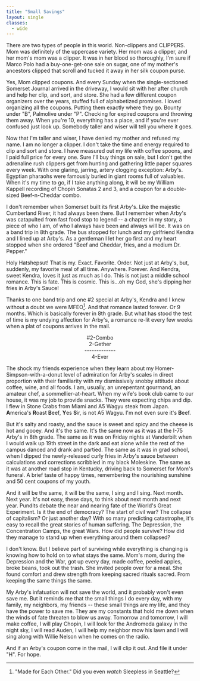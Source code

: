 ```yaml
---
title: "Small Savings"
layout: single
classes:
  - wide
---
```


There are two types of people in this world. Non-clippers and CLIPPERS. Mom was definitely of the uppercase variety. Her mom was a clipper, and her mom's mom was a clipper. It was in her blood so thoroughly, I'm sure if Marco Polo had a buy-one-get-one sale on sugar, one of my mother's ancestors clipped that scroll and tucked it away in her silk coupon purse.

Yes, Mom clipped coupons. And every Sunday when the single-sectioned Somerset Journal arrived in the driveway, I would sit with her after church and help her clip, and sort, and store. She had a few different coupon organizers over the years, stuffed full of alphabetized promises. I loved organizing all the coupons. Putting them exactly where they go. Bounty under "B", Palmolive under "P". Checking for expired coupons and throwing them away. When you're 10, everything has a place, and if you're ever confused just look up. Somebody taller and wiser will tell you where it goes.

Now that I'm taller and wiser, I have denied my mother and refused my name. I am no longer a clipper. I don't take the time and energy required to clip and sort and store. I have measured out my life with coffee spoons, and I paid full price for every one. Sure I'll buy things on sale, but I don't get the adrenaline rush clippers get from hunting and gathering little paper squares every week. With one glaring, jarring, artery clogging exception: Arby's. Egyptian pharaohs were famously buried in giant rooms full of valuables. When it's my time to go, if I take anything along, it will be my William Kappell recording of Chopin Sonatas 2 and 3, and a coupon for a double-sized Beef-n-Cheddar combo.

I don't remember when Somerset built its first Arby's. Like the majestic Cumberland River, it had always been there. But I remember when Arby's was catapulted from fast food stop to legend -- a chapter in my story, a piece of who I am, of who I always have been and always will be. It was on a band trip in 8th grade. The bus stopped for lunch and my girlfriend Kendra and I lined up at Arby's. As a gentleman I let her go first and my heart stopped when she ordered "Beef and Cheddar, fries, and a medium Dr. Pepper."

Holy Hatshepsut! That is my. Exact. Favorite. Order. Not just at Arby's, but, suddenly, my favorite meal of all time. Anywhere. Forever. And Kendra, sweet Kendra, loves it just as much as I do. This is not just a middle school romance. This is fate. This is cosmic. This is...oh my God, she's dipping her fries in Arby's Sauce!

Thanks to one band trip and one #2 special at Arby's, Kendra and I knew without a doubt we were MFEO[^1]. And that romance lasted forever. Or 9 months. Which is basically forever in 8th grade. But what has stood the test of time is my undying affection for Arby's, a romance re-lit every few weeks when a plat of coupons arrives in the mail.

<div style="text-align: center;">
#2-Combo <br />
2-Gether <br />
-------------<br />
4-Ever <br />
</div>

The shock my friends experience when they learn about my Homer-Simpson-with-a-donut level of admiration for Arby's scales in direct proportion with their familiarity with my dismissively snobby attitude about coffee, wine, and all foods. I am, usually, an unrepentant gourmand, an amateur chef, a sommellier-at-heart. When my wife's book club came to our house, it was my job to provide snacks. They were expecting chips and dip. I flew in Stone Crabs from Miami and A5 Wagyu steak from Japan. **A**merica's **R**oast **B**eef, **Y**es **S**ir, is not A5 Wagyu. I'm not even sure it's **B**eef.

But it's salty and roasty, and the sauce is sweet and spicy and the cheese is hot and gooey. And it's the same. It's the same now as it was at the I-75 Arby's in 8th grade. The same as it was on Friday nights at Vanderbilt when I would walk up 19th street in the dark and eat alone while the rest of the campus danced and drank and partied. The same as it was in grad school, when I dipped the newly-released curly fries in Arby's sauce between calculations and corrections scribbled in my black Moleskine. The same as it was at another road stop in Kentucky, driving back to Somerset for Mom's funeral. A brief taste of happy times, remembering the nourishing sunshine and 50 cent coupons of my youth.

And it will be the same, it will be the same, I sing and I sing. Next month. Next year. It's not easy, these days, to think about next month and next year. Pundits debate the near and nearing fate of the World's Great Experiment. Is it the end of democracy? The start of civil war? The collapse of capitalism? Or just another day? With so many predicting catastrophe, it's easy to recall the great stories of human suffering. The Depression, the Concentration Camps, the great Wars. How did people survive? How did they manage to stand up when everything around them collapsed?

I don't know. But I believe part of surviving while everything is changing is knowing how to hold on to what stays the same. Mom's mom, during the Depression and the War, got up every day, made coffee, peeled apples, broke beans, took out the trash. She invited people over for a meal. She found comfort and drew strength from keeping sacred rituals sacred. From keeping the same things the same.

My Arby's infatuation will not save the world, and it probably won't even save me. But it reminds me that the small things I do every day, with my family, my neighbors, my friends -- these small things are my life, and they have the power to save me. They are my constants that hold me down when the winds of fate threaten to blow us away. Tomorrow and tomorrow, I will make coffee, I will play Chopin, I will look for the Andromeda galaxy in the night sky, I will read Auden, I will help my neighbor mow his lawn and I will sing along with Willie Nelson when he comes on the radio.

And if an Arby's coupon come in the mail, I will clip it out. And file it under "H". For hope.


[^1]: "Made for Each Other." Did you even *watch* Sleepless in Seattle?
